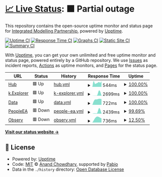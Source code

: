 # [📈 Live Status](https://integratedmodelling.github.io/upptime): <!--live status--> **🟧 Partial outage**

This repository contains the open-source uptime monitor and status page for [Integrated Modelling Partnership](https://integratedmodelling.org), powered by [Upptime](https://github.com/upptime/upptime).

[![Uptime CI](https://github.com/integratedmodelling/upptime/workflows/Uptime%20CI/badge.svg)](https://github.com/integratedmodelling/upptime/actions?query=workflow%3A%22Uptime+CI%22)
[![Response Time CI](https://github.com/integratedmodelling/upptime/workflows/Response%20Time%20CI/badge.svg)](https://github.com/integratedmodelling/upptime/actions?query=workflow%3A%22Response+Time+CI%22)
[![Graphs CI](https://github.com/integratedmodelling/upptime/workflows/Graphs%20CI/badge.svg)](https://github.com/integratedmodelling/upptime/actions?query=workflow%3A%22Graphs+CI%22)
[![Static Site CI](https://github.com/integratedmodelling/upptime/workflows/Static%20Site%20CI/badge.svg)](https://github.com/integratedmodelling/upptime/actions?query=workflow%3A%22Static+Site+CI%22)
[![Summary CI](https://github.com/integratedmodelling/upptime/workflows/Summary%20CI/badge.svg)](https://github.com/integratedmodelling/upptime/actions?query=workflow%3A%22Summary+CI%22)

With [Upptime](https://upptime.js.org), you can get your own unlimited and free uptime monitor and status page, powered entirely by a GitHub repository. We use [Issues](https://github.com/integratedmodelling/upptime/issues) as incident reports, [Actions](https://github.com/integratedmodelling/upptime/actions) as uptime monitors, and [Pages](https://integratedmodelling.github.io/upptime) for the status page.

<!--start: status pages-->
<!-- This summary is generated by Upptime (https://github.com/upptime/upptime) -->
<!-- Do not edit this manually, your changes will be overwritten -->
<!-- prettier-ignore -->
| URL | Status | History | Response Time | Uptime |
| --- | ------ | ------- | ------------- | ------ |
| <img alt="" src="https://icons.duckduckgo.com/ip3/integratedmodelling.org.ico" height="13"> [Hub](https://integratedmodelling.org/hub/) | 🟩 Up | [hub.yml](https://github.com/integratedmodelling/upptime/commits/HEAD/history/hub.yml) | <details><summary><img alt="Response time graph" src="./graphs/hub/response-time-week.png" height="20"> 544ms</summary><br><a href="https://integratedmodelling.github.io/upptime/history/hub"><img alt="Response time 544" src="https://img.shields.io/endpoint?url=https%3A%2F%2Fraw.githubusercontent.com%2Fintegratedmodelling%2Fupptime%2FHEAD%2Fapi%2Fhub%2Fresponse-time.json"></a><br><a href="https://integratedmodelling.github.io/upptime/history/hub"><img alt="24-hour response time 544" src="https://img.shields.io/endpoint?url=https%3A%2F%2Fraw.githubusercontent.com%2Fintegratedmodelling%2Fupptime%2FHEAD%2Fapi%2Fhub%2Fresponse-time-day.json"></a><br><a href="https://integratedmodelling.github.io/upptime/history/hub"><img alt="7-day response time 544" src="https://img.shields.io/endpoint?url=https%3A%2F%2Fraw.githubusercontent.com%2Fintegratedmodelling%2Fupptime%2FHEAD%2Fapi%2Fhub%2Fresponse-time-week.json"></a><br><a href="https://integratedmodelling.github.io/upptime/history/hub"><img alt="30-day response time 544" src="https://img.shields.io/endpoint?url=https%3A%2F%2Fraw.githubusercontent.com%2Fintegratedmodelling%2Fupptime%2FHEAD%2Fapi%2Fhub%2Fresponse-time-month.json"></a><br><a href="https://integratedmodelling.github.io/upptime/history/hub"><img alt="1-year response time 544" src="https://img.shields.io/endpoint?url=https%3A%2F%2Fraw.githubusercontent.com%2Fintegratedmodelling%2Fupptime%2FHEAD%2Fapi%2Fhub%2Fresponse-time-year.json"></a></details> | <details><summary><a href="https://integratedmodelling.github.io/upptime/history/hub">100.00%</a></summary><a href="https://integratedmodelling.github.io/upptime/history/hub"><img alt="All-time uptime 100.00%" src="https://img.shields.io/endpoint?url=https%3A%2F%2Fraw.githubusercontent.com%2Fintegratedmodelling%2Fupptime%2FHEAD%2Fapi%2Fhub%2Fuptime.json"></a><br><a href="https://integratedmodelling.github.io/upptime/history/hub"><img alt="24-hour uptime 100.00%" src="https://img.shields.io/endpoint?url=https%3A%2F%2Fraw.githubusercontent.com%2Fintegratedmodelling%2Fupptime%2FHEAD%2Fapi%2Fhub%2Fuptime-day.json"></a><br><a href="https://integratedmodelling.github.io/upptime/history/hub"><img alt="7-day uptime 100.00%" src="https://img.shields.io/endpoint?url=https%3A%2F%2Fraw.githubusercontent.com%2Fintegratedmodelling%2Fupptime%2FHEAD%2Fapi%2Fhub%2Fuptime-week.json"></a><br><a href="https://integratedmodelling.github.io/upptime/history/hub"><img alt="30-day uptime 100.00%" src="https://img.shields.io/endpoint?url=https%3A%2F%2Fraw.githubusercontent.com%2Fintegratedmodelling%2Fupptime%2FHEAD%2Fapi%2Fhub%2Fuptime-month.json"></a><br><a href="https://integratedmodelling.github.io/upptime/history/hub"><img alt="1-year uptime 100.00%" src="https://img.shields.io/endpoint?url=https%3A%2F%2Fraw.githubusercontent.com%2Fintegratedmodelling%2Fupptime%2FHEAD%2Fapi%2Fhub%2Fuptime-year.json"></a></details>
| <img alt="" src="https://icons.duckduckgo.com/ip3/integratedmodelling.org.ico" height="13"> [k.Explorer](https://integratedmodelling.org/modeler/) | 🟩 Up | [k-explorer.yml](https://github.com/integratedmodelling/upptime/commits/HEAD/history/k-explorer.yml) | <details><summary><img alt="Response time graph" src="./graphs/k-explorer/response-time-week.png" height="20"> 2699ms</summary><br><a href="https://integratedmodelling.github.io/upptime/history/k-explorer"><img alt="Response time 2699" src="https://img.shields.io/endpoint?url=https%3A%2F%2Fraw.githubusercontent.com%2Fintegratedmodelling%2Fupptime%2FHEAD%2Fapi%2Fk-explorer%2Fresponse-time.json"></a><br><a href="https://integratedmodelling.github.io/upptime/history/k-explorer"><img alt="24-hour response time 2699" src="https://img.shields.io/endpoint?url=https%3A%2F%2Fraw.githubusercontent.com%2Fintegratedmodelling%2Fupptime%2FHEAD%2Fapi%2Fk-explorer%2Fresponse-time-day.json"></a><br><a href="https://integratedmodelling.github.io/upptime/history/k-explorer"><img alt="7-day response time 2699" src="https://img.shields.io/endpoint?url=https%3A%2F%2Fraw.githubusercontent.com%2Fintegratedmodelling%2Fupptime%2FHEAD%2Fapi%2Fk-explorer%2Fresponse-time-week.json"></a><br><a href="https://integratedmodelling.github.io/upptime/history/k-explorer"><img alt="30-day response time 2699" src="https://img.shields.io/endpoint?url=https%3A%2F%2Fraw.githubusercontent.com%2Fintegratedmodelling%2Fupptime%2FHEAD%2Fapi%2Fk-explorer%2Fresponse-time-month.json"></a><br><a href="https://integratedmodelling.github.io/upptime/history/k-explorer"><img alt="1-year response time 2699" src="https://img.shields.io/endpoint?url=https%3A%2F%2Fraw.githubusercontent.com%2Fintegratedmodelling%2Fupptime%2FHEAD%2Fapi%2Fk-explorer%2Fresponse-time-year.json"></a></details> | <details><summary><a href="https://integratedmodelling.github.io/upptime/history/k-explorer">100.00%</a></summary><a href="https://integratedmodelling.github.io/upptime/history/k-explorer"><img alt="All-time uptime 100.00%" src="https://img.shields.io/endpoint?url=https%3A%2F%2Fraw.githubusercontent.com%2Fintegratedmodelling%2Fupptime%2FHEAD%2Fapi%2Fk-explorer%2Fuptime.json"></a><br><a href="https://integratedmodelling.github.io/upptime/history/k-explorer"><img alt="24-hour uptime 100.00%" src="https://img.shields.io/endpoint?url=https%3A%2F%2Fraw.githubusercontent.com%2Fintegratedmodelling%2Fupptime%2FHEAD%2Fapi%2Fk-explorer%2Fuptime-day.json"></a><br><a href="https://integratedmodelling.github.io/upptime/history/k-explorer"><img alt="7-day uptime 100.00%" src="https://img.shields.io/endpoint?url=https%3A%2F%2Fraw.githubusercontent.com%2Fintegratedmodelling%2Fupptime%2FHEAD%2Fapi%2Fk-explorer%2Fuptime-week.json"></a><br><a href="https://integratedmodelling.github.io/upptime/history/k-explorer"><img alt="30-day uptime 100.00%" src="https://img.shields.io/endpoint?url=https%3A%2F%2Fraw.githubusercontent.com%2Fintegratedmodelling%2Fupptime%2FHEAD%2Fapi%2Fk-explorer%2Fuptime-month.json"></a><br><a href="https://integratedmodelling.github.io/upptime/history/k-explorer"><img alt="1-year uptime 100.00%" src="https://img.shields.io/endpoint?url=https%3A%2F%2Fraw.githubusercontent.com%2Fintegratedmodelling%2Fupptime%2FHEAD%2Fapi%2Fk-explorer%2Fuptime-year.json"></a></details>
| <img alt="" src="https://icons.duckduckgo.com/ip3/data.integratedmodelling.org.ico" height="13"> [Data](https://data.integratedmodelling.org/) | 🟩 Up | [data.yml](https://github.com/integratedmodelling/upptime/commits/HEAD/history/data.yml) | <details><summary><img alt="Response time graph" src="./graphs/data/response-time-week.png" height="20"> 722ms</summary><br><a href="https://integratedmodelling.github.io/upptime/history/data"><img alt="Response time 722" src="https://img.shields.io/endpoint?url=https%3A%2F%2Fraw.githubusercontent.com%2Fintegratedmodelling%2Fupptime%2FHEAD%2Fapi%2Fdata%2Fresponse-time.json"></a><br><a href="https://integratedmodelling.github.io/upptime/history/data"><img alt="24-hour response time 722" src="https://img.shields.io/endpoint?url=https%3A%2F%2Fraw.githubusercontent.com%2Fintegratedmodelling%2Fupptime%2FHEAD%2Fapi%2Fdata%2Fresponse-time-day.json"></a><br><a href="https://integratedmodelling.github.io/upptime/history/data"><img alt="7-day response time 722" src="https://img.shields.io/endpoint?url=https%3A%2F%2Fraw.githubusercontent.com%2Fintegratedmodelling%2Fupptime%2FHEAD%2Fapi%2Fdata%2Fresponse-time-week.json"></a><br><a href="https://integratedmodelling.github.io/upptime/history/data"><img alt="30-day response time 722" src="https://img.shields.io/endpoint?url=https%3A%2F%2Fraw.githubusercontent.com%2Fintegratedmodelling%2Fupptime%2FHEAD%2Fapi%2Fdata%2Fresponse-time-month.json"></a><br><a href="https://integratedmodelling.github.io/upptime/history/data"><img alt="1-year response time 722" src="https://img.shields.io/endpoint?url=https%3A%2F%2Fraw.githubusercontent.com%2Fintegratedmodelling%2Fupptime%2FHEAD%2Fapi%2Fdata%2Fresponse-time-year.json"></a></details> | <details><summary><a href="https://integratedmodelling.github.io/upptime/history/data">100.00%</a></summary><a href="https://integratedmodelling.github.io/upptime/history/data"><img alt="All-time uptime 100.00%" src="https://img.shields.io/endpoint?url=https%3A%2F%2Fraw.githubusercontent.com%2Fintegratedmodelling%2Fupptime%2FHEAD%2Fapi%2Fdata%2Fuptime.json"></a><br><a href="https://integratedmodelling.github.io/upptime/history/data"><img alt="24-hour uptime 100.00%" src="https://img.shields.io/endpoint?url=https%3A%2F%2Fraw.githubusercontent.com%2Fintegratedmodelling%2Fupptime%2FHEAD%2Fapi%2Fdata%2Fuptime-day.json"></a><br><a href="https://integratedmodelling.github.io/upptime/history/data"><img alt="7-day uptime 100.00%" src="https://img.shields.io/endpoint?url=https%3A%2F%2Fraw.githubusercontent.com%2Fintegratedmodelling%2Fupptime%2FHEAD%2Fapi%2Fdata%2Fuptime-week.json"></a><br><a href="https://integratedmodelling.github.io/upptime/history/data"><img alt="30-day uptime 100.00%" src="https://img.shields.io/endpoint?url=https%3A%2F%2Fraw.githubusercontent.com%2Fintegratedmodelling%2Fupptime%2FHEAD%2Fapi%2Fdata%2Fuptime-month.json"></a><br><a href="https://integratedmodelling.github.io/upptime/history/data"><img alt="1-year uptime 100.00%" src="https://img.shields.io/endpoint?url=https%3A%2F%2Fraw.githubusercontent.com%2Fintegratedmodelling%2Fupptime%2FHEAD%2Fapi%2Fdata%2Fuptime-year.json"></a></details>
| <img alt="" src="https://icons.duckduckgo.com/ip3/peopleea.integratedmodelling.org.ico" height="13"> [PeopleEA](https://peopleea.integratedmodelling.org/modeler/) | 🟥 Down | [people-ea.yml](https://github.com/integratedmodelling/upptime/commits/HEAD/history/people-ea.yml) | <details><summary><img alt="Response time graph" src="./graphs/people-ea/response-time-week.png" height="20"> 2439ms</summary><br><a href="https://integratedmodelling.github.io/upptime/history/people-ea"><img alt="Response time 2439" src="https://img.shields.io/endpoint?url=https%3A%2F%2Fraw.githubusercontent.com%2Fintegratedmodelling%2Fupptime%2FHEAD%2Fapi%2Fpeople-ea%2Fresponse-time.json"></a><br><a href="https://integratedmodelling.github.io/upptime/history/people-ea"><img alt="24-hour response time 2439" src="https://img.shields.io/endpoint?url=https%3A%2F%2Fraw.githubusercontent.com%2Fintegratedmodelling%2Fupptime%2FHEAD%2Fapi%2Fpeople-ea%2Fresponse-time-day.json"></a><br><a href="https://integratedmodelling.github.io/upptime/history/people-ea"><img alt="7-day response time 2439" src="https://img.shields.io/endpoint?url=https%3A%2F%2Fraw.githubusercontent.com%2Fintegratedmodelling%2Fupptime%2FHEAD%2Fapi%2Fpeople-ea%2Fresponse-time-week.json"></a><br><a href="https://integratedmodelling.github.io/upptime/history/people-ea"><img alt="30-day response time 2439" src="https://img.shields.io/endpoint?url=https%3A%2F%2Fraw.githubusercontent.com%2Fintegratedmodelling%2Fupptime%2FHEAD%2Fapi%2Fpeople-ea%2Fresponse-time-month.json"></a><br><a href="https://integratedmodelling.github.io/upptime/history/people-ea"><img alt="1-year response time 2439" src="https://img.shields.io/endpoint?url=https%3A%2F%2Fraw.githubusercontent.com%2Fintegratedmodelling%2Fupptime%2FHEAD%2Fapi%2Fpeople-ea%2Fresponse-time-year.json"></a></details> | <details><summary><a href="https://integratedmodelling.github.io/upptime/history/people-ea">99.69%</a></summary><a href="https://integratedmodelling.github.io/upptime/history/people-ea"><img alt="All-time uptime 99.69%" src="https://img.shields.io/endpoint?url=https%3A%2F%2Fraw.githubusercontent.com%2Fintegratedmodelling%2Fupptime%2FHEAD%2Fapi%2Fpeople-ea%2Fuptime.json"></a><br><a href="https://integratedmodelling.github.io/upptime/history/people-ea"><img alt="24-hour uptime 99.69%" src="https://img.shields.io/endpoint?url=https%3A%2F%2Fraw.githubusercontent.com%2Fintegratedmodelling%2Fupptime%2FHEAD%2Fapi%2Fpeople-ea%2Fuptime-day.json"></a><br><a href="https://integratedmodelling.github.io/upptime/history/people-ea"><img alt="7-day uptime 99.69%" src="https://img.shields.io/endpoint?url=https%3A%2F%2Fraw.githubusercontent.com%2Fintegratedmodelling%2Fupptime%2FHEAD%2Fapi%2Fpeople-ea%2Fuptime-week.json"></a><br><a href="https://integratedmodelling.github.io/upptime/history/people-ea"><img alt="30-day uptime 99.69%" src="https://img.shields.io/endpoint?url=https%3A%2F%2Fraw.githubusercontent.com%2Fintegratedmodelling%2Fupptime%2FHEAD%2Fapi%2Fpeople-ea%2Fuptime-month.json"></a><br><a href="https://integratedmodelling.github.io/upptime/history/people-ea"><img alt="1-year uptime 99.69%" src="https://img.shields.io/endpoint?url=https%3A%2F%2Fraw.githubusercontent.com%2Fintegratedmodelling%2Fupptime%2FHEAD%2Fapi%2Fpeople-ea%2Fuptime-year.json"></a></details>
| <img alt="" src="https://icons.duckduckgo.com/ip3/observ.integratedmodelling.org.ico" height="13"> [Observ](https://observ.integratedmodelling.org/modeler) | 🟥 Down | [observ.yml](https://github.com/integratedmodelling/upptime/commits/HEAD/history/observ.yml) | <details><summary><img alt="Response time graph" src="./graphs/observ/response-time-week.png" height="20"> 736ms</summary><br><a href="https://integratedmodelling.github.io/upptime/history/observ"><img alt="Response time 736" src="https://img.shields.io/endpoint?url=https%3A%2F%2Fraw.githubusercontent.com%2Fintegratedmodelling%2Fupptime%2FHEAD%2Fapi%2Fobserv%2Fresponse-time.json"></a><br><a href="https://integratedmodelling.github.io/upptime/history/observ"><img alt="24-hour response time 736" src="https://img.shields.io/endpoint?url=https%3A%2F%2Fraw.githubusercontent.com%2Fintegratedmodelling%2Fupptime%2FHEAD%2Fapi%2Fobserv%2Fresponse-time-day.json"></a><br><a href="https://integratedmodelling.github.io/upptime/history/observ"><img alt="7-day response time 736" src="https://img.shields.io/endpoint?url=https%3A%2F%2Fraw.githubusercontent.com%2Fintegratedmodelling%2Fupptime%2FHEAD%2Fapi%2Fobserv%2Fresponse-time-week.json"></a><br><a href="https://integratedmodelling.github.io/upptime/history/observ"><img alt="30-day response time 736" src="https://img.shields.io/endpoint?url=https%3A%2F%2Fraw.githubusercontent.com%2Fintegratedmodelling%2Fupptime%2FHEAD%2Fapi%2Fobserv%2Fresponse-time-month.json"></a><br><a href="https://integratedmodelling.github.io/upptime/history/observ"><img alt="1-year response time 736" src="https://img.shields.io/endpoint?url=https%3A%2F%2Fraw.githubusercontent.com%2Fintegratedmodelling%2Fupptime%2FHEAD%2Fapi%2Fobserv%2Fresponse-time-year.json"></a></details> | <details><summary><a href="https://integratedmodelling.github.io/upptime/history/observ">12.50%</a></summary><a href="https://integratedmodelling.github.io/upptime/history/observ"><img alt="All-time uptime 12.50%" src="https://img.shields.io/endpoint?url=https%3A%2F%2Fraw.githubusercontent.com%2Fintegratedmodelling%2Fupptime%2FHEAD%2Fapi%2Fobserv%2Fuptime.json"></a><br><a href="https://integratedmodelling.github.io/upptime/history/observ"><img alt="24-hour uptime 12.50%" src="https://img.shields.io/endpoint?url=https%3A%2F%2Fraw.githubusercontent.com%2Fintegratedmodelling%2Fupptime%2FHEAD%2Fapi%2Fobserv%2Fuptime-day.json"></a><br><a href="https://integratedmodelling.github.io/upptime/history/observ"><img alt="7-day uptime 12.50%" src="https://img.shields.io/endpoint?url=https%3A%2F%2Fraw.githubusercontent.com%2Fintegratedmodelling%2Fupptime%2FHEAD%2Fapi%2Fobserv%2Fuptime-week.json"></a><br><a href="https://integratedmodelling.github.io/upptime/history/observ"><img alt="30-day uptime 12.50%" src="https://img.shields.io/endpoint?url=https%3A%2F%2Fraw.githubusercontent.com%2Fintegratedmodelling%2Fupptime%2FHEAD%2Fapi%2Fobserv%2Fuptime-month.json"></a><br><a href="https://integratedmodelling.github.io/upptime/history/observ"><img alt="1-year uptime 12.50%" src="https://img.shields.io/endpoint?url=https%3A%2F%2Fraw.githubusercontent.com%2Fintegratedmodelling%2Fupptime%2FHEAD%2Fapi%2Fobserv%2Fuptime-year.json"></a></details>

<!--end: status pages-->

[**Visit our status website →**](https://integratedmodelling.github.io/upptime)

## 📄 License

- Powered by: [Upptime](https://github.com/upptime/upptime)
- Code: [MIT](./LICENSE) © [Anand Chowdhary](https://anandchowdhary.com), supported by [Pabio](https://pabio.com)
- Data in the `./history` directory: [Open Database License](https://opendatacommons.org/licenses/odbl/1-0/)
